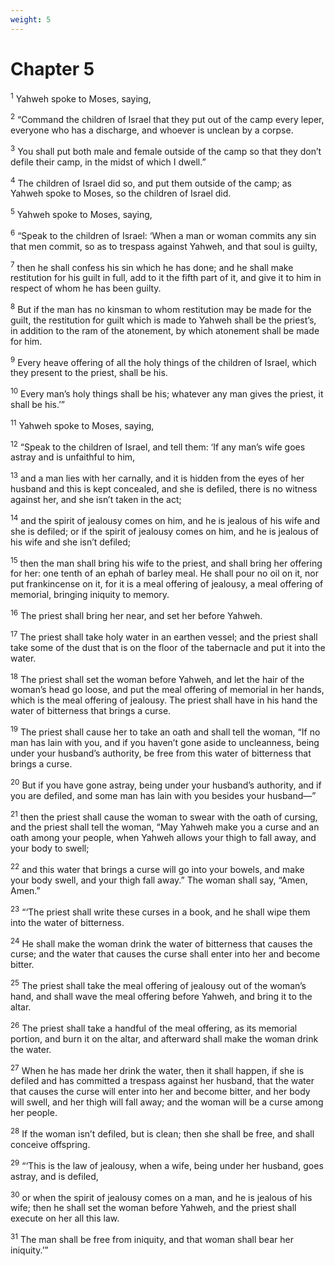 ```yaml
---
weight: 5
---
```


# Chapter 5

<sup>1</sup> Yahweh spoke to Moses, saying, 

<sup>2</sup> “Command the children of Israel that they put out of the camp every leper, everyone who has a discharge, and whoever is unclean by a corpse. 

<sup>3</sup> You shall put both male and female outside of the camp so that they don’t defile their camp, in the midst of which I dwell.” 

<sup>4</sup> The children of Israel did so, and put them outside of the camp; as Yahweh spoke to Moses, so the children of Israel did. 

<sup>5</sup> Yahweh spoke to Moses, saying, 

<sup>6</sup> “Speak to the children of Israel: ‘When a man or woman commits any sin that men commit, so as to trespass against Yahweh, and that soul is guilty, 

<sup>7</sup> then he shall confess his sin which he has done; and he shall make restitution for his guilt in full, add to it the fifth part of it, and give it to him in respect of whom he has been guilty. 

<sup>8</sup> But if the man has no kinsman to whom restitution may be made for the guilt, the restitution for guilt which is made to Yahweh shall be the priest’s, in addition to the ram of the atonement, by which atonement shall be made for him. 

<sup>9</sup> Every heave offering of all the holy things of the children of Israel, which they present to the priest, shall be his. 

<sup>10</sup> Every man’s holy things shall be his; whatever any man gives the priest, it shall be his.’” 

<sup>11</sup> Yahweh spoke to Moses, saying, 

<sup>12</sup> “Speak to the children of Israel, and tell them: ‘If any man’s wife goes astray and is unfaithful to him, 

<sup>13</sup> and a man lies with her carnally, and it is hidden from the eyes of her husband and this is kept concealed, and she is defiled, there is no witness against her, and she isn’t taken in the act; 

<sup>14</sup> and the spirit of jealousy comes on him, and he is jealous of his wife and she is defiled; or if the spirit of jealousy comes on him, and he is jealous of his wife and she isn’t defiled; 

<sup>15</sup> then the man shall bring his wife to the priest, and shall bring her offering for her: one tenth of an ephah of barley meal. He shall pour no oil on it, nor put frankincense on it, for it is a meal offering of jealousy, a meal offering of memorial, bringing iniquity to memory. 

<sup>16</sup> The priest shall bring her near, and set her before Yahweh. 

<sup>17</sup> The priest shall take holy water in an earthen vessel; and the priest shall take some of the dust that is on the floor of the tabernacle and put it into the water. 

<sup>18</sup> The priest shall set the woman before Yahweh, and let the hair of the woman’s head go loose, and put the meal offering of memorial in her hands, which is the meal offering of jealousy. The priest shall have in his hand the water of bitterness that brings a curse. 

<sup>19</sup> The priest shall cause her to take an oath and shall tell the woman, “If no man has lain with you, and if you haven’t gone aside to uncleanness, being under your husband’s authority, be free from this water of bitterness that brings a curse. 

<sup>20</sup> But if you have gone astray, being under your husband’s authority, and if you are defiled, and some man has lain with you besides your husband—” 

<sup>21</sup> then the priest shall cause the woman to swear with the oath of cursing, and the priest shall tell the woman, “May Yahweh make you a curse and an oath among your people, when Yahweh allows your thigh to fall away, and your body to swell; 

<sup>22</sup> and this water that brings a curse will go into your bowels, and make your body swell, and your thigh fall away.” The woman shall say, “Amen, Amen.” 

<sup>23</sup> “‘The priest shall write these curses in a book, and he shall wipe them into the water of bitterness. 

<sup>24</sup> He shall make the woman drink the water of bitterness that causes the curse; and the water that causes the curse shall enter into her and become bitter. 

<sup>25</sup> The priest shall take the meal offering of jealousy out of the woman’s hand, and shall wave the meal offering before Yahweh, and bring it to the altar. 

<sup>26</sup> The priest shall take a handful of the meal offering, as its memorial portion, and burn it on the altar, and afterward shall make the woman drink the water. 

<sup>27</sup> When he has made her drink the water, then it shall happen, if she is defiled and has committed a trespass against her husband, that the water that causes the curse will enter into her and become bitter, and her body will swell, and her thigh will fall away; and the woman will be a curse among her people. 

<sup>28</sup> If the woman isn’t defiled, but is clean; then she shall be free, and shall conceive offspring. 

<sup>29</sup> “‘This is the law of jealousy, when a wife, being under her husband, goes astray, and is defiled, 

<sup>30</sup> or when the spirit of jealousy comes on a man, and he is jealous of his wife; then he shall set the woman before Yahweh, and the priest shall execute on her all this law. 

<sup>31</sup> The man shall be free from iniquity, and that woman shall bear her iniquity.’” 



